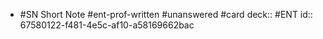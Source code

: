 - #SN Short Note #ent-prof-written #unanswered #card
  deck:: #ENT
  id:: 67580122-f481-4e5c-af10-a58169662bac
